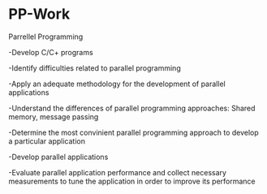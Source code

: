 # PP-Work
Parrellel Programming  

-Develop C/C+ programs

-Identify difficulties related to parallel programming

-Apply an adequate methodology for the development of parallel applications

-Understand the differences of parallel programming approaches: Shared memory, message passing

-Determine the most convinient parallel programming approach to develop a particular application

-Develop parallel applications

-Evaluate parallel application performance and collect necessary measurements to tune the application
 in order to improve its performance